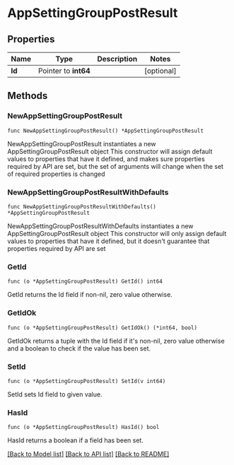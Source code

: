 # AppSettingGroupPostResult

## Properties

Name | Type | Description | Notes
------------ | ------------- | ------------- | -------------
**Id** | Pointer to **int64** |  | [optional] 

## Methods

### NewAppSettingGroupPostResult

`func NewAppSettingGroupPostResult() *AppSettingGroupPostResult`

NewAppSettingGroupPostResult instantiates a new AppSettingGroupPostResult object
This constructor will assign default values to properties that have it defined,
and makes sure properties required by API are set, but the set of arguments
will change when the set of required properties is changed

### NewAppSettingGroupPostResultWithDefaults

`func NewAppSettingGroupPostResultWithDefaults() *AppSettingGroupPostResult`

NewAppSettingGroupPostResultWithDefaults instantiates a new AppSettingGroupPostResult object
This constructor will only assign default values to properties that have it defined,
but it doesn't guarantee that properties required by API are set

### GetId

`func (o *AppSettingGroupPostResult) GetId() int64`

GetId returns the Id field if non-nil, zero value otherwise.

### GetIdOk

`func (o *AppSettingGroupPostResult) GetIdOk() (*int64, bool)`

GetIdOk returns a tuple with the Id field if it's non-nil, zero value otherwise
and a boolean to check if the value has been set.

### SetId

`func (o *AppSettingGroupPostResult) SetId(v int64)`

SetId sets Id field to given value.

### HasId

`func (o *AppSettingGroupPostResult) HasId() bool`

HasId returns a boolean if a field has been set.


[[Back to Model list]](../README.md#documentation-for-models) [[Back to API list]](../README.md#documentation-for-api-endpoints) [[Back to README]](../README.md)


